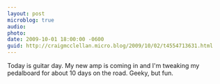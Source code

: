 ```yaml
---
layout: post
microblog: true
audio: 
photo: 
date: 2009-10-01 18:00:00 -0600
guid: http://craigmcclellan.micro.blog/2009/10/02/t4554713631.html
---
```

Today is guitar day.  My new amp is coming in and I'm tweaking my pedalboard for about 10 days on the road.  Geeky, but fun.
